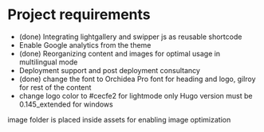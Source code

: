 # Project requirements

- (done) Integrating lightgallery and swipper js as reusable shortcode
- Enable Google analytics from the theme
- (done) Reorganizing content and images for optimal usage in multilingual mode
- Deployment support and post deployment consultancy
- (done) change the font to Orchidea Pro font for heading and logo, gilroy for rest of the content
- change logo color to #cecfe2 for lightmode only
Hugo version must be 0.145_extended for windows

image folder is placed inside assets for enabling image optimization

